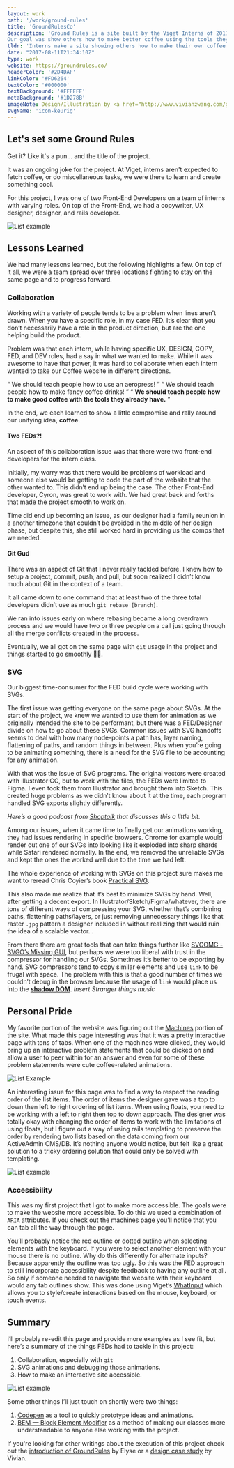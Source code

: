 ```yaml
---
layout: work
path: '/work/ground-rules'
title: 'GroundRulesCo'
description: 'Ground Rules is a site built by the Viget Interns of 2017.
Our goal was show others how to make better coffee using the tools they already had at our disposal.'
tldr: 'Interns make a site showing others how to make their own coffee'
date: "2017-08-11T21:34:10Z"
type: work
website: https://groundrules.co/
headerColor: '#2D4DAF'
linkColor: '#FD6264'
textColor: '#000000'
textBackground: '#FFFFFF'
metaBackground: '#1D278B'
imageNote: Design/Illustration by <a href="http://www.vivianzwang.com/ground-rules">Vivian Wang</a>
svgName: 'icon-keurig'
---
```


## Let's set some Ground Rules

Get it? Like it's a pun... and the title of the project.

It was an ongoing joke for the project. At Viget, interns aren't expected to fetch coffee, or do miscellaneous tasks, we were there to learn and create something cool.

For this project, I was one of two Front-End Developers on a team of interns with varying roles. On top of the Front-End, we had a copywriter, UX designer, designer, and rails developer.

![List example](./gr-tab.gif)

## Lessons Learned

We had many lessons learned, but the following highlights a few. On top of it all, we were a team spread over three locations fighting to stay on the same page and to progress forward.

### Collaboration

Working with a variety of people tends to be a problem when lines aren't drawn. When you have a specific role, in my case FED. It’s clear that you don’t necessarily have a role in the product direction, but are the one helping build the product.

Problem was that each intern, while having specific UX, DESIGN, COPY, FED, and DEV roles, had a say in what we wanted to make.  While it was awesome to have that power, it was hard to collaborate when each intern wanted to take our Coffee website in different directions.

<q>
  We should teach people how to use an aeropress!
</q>

<q>
  We should teach people how to make fancy coffee drinks!
</q>

<q>
<strong>We should teach people how to make good coffee with the tools they already have.</strong>
</q>

In the end, we each learned to show a little compromise and rally around our unifying idea, **coffee**.

#### Two FEDs?!

An aspect of this collaboration issue was that there were two front-end developers for the intern class.

Initially, my worry was that there would be problems of workload and someone else would be getting to code the part of the website that the other wanted to. This didn’t end up being the case. The other Front-End developer, Cyron, was great to work with. We had great back and forths that made the project smooth to work on.

Time did end up becoming an issue, as our designer had a family reunion in a another timezone that couldn’t be avoided in the middle of her design phase, but despite this, she still worked hard in providing us the comps that we needed.

#### Git Gud

There was an aspect of Git that I never really tackled before. I knew how to setup a project, commit, push, and pull, but soon realized I didn’t know much about Git in the context of a team.

It all came down to one command that at least two of the three total developers didn’t use as much `git rebase [branch]`.

We ran into issues early on where rebasing became a long overdrawn process and we would have two or three people on a call just going through all the merge conflicts created in the process. 

Eventually, we all got on the same page with `git` usage in the project and things started to go smoothly 👌🏾.

### SVG

Our biggest time-consumer for the FED build cycle were working with SVGs.

The first issue was getting everyone on the same page about SVGs. At the start of the project, we knew we wanted to use them for animation as we originally intended the site to be performant, but there was a FED/Designer divide on how to go about these SVGs. Common issues with SVG handoffs seems to deal with how many node-points a path has, layer naming, flattening of paths, and random things in between. Plus when you’re going to be animating something, there is a need for the SVG file to be accounting for any animation.

With that was the issue of SVG programs. The original vectors were created with Illustrator CC, but to work with the files, the FEDs were limited to Figma. I even took them from Illustrator and brought them into Sketch. This created huge problems as we didn’t know about it at the time, each program handled SVG exports slightly differently.

*Here’s a good podcast from [Shoptalk](http://shoptalkshow.com/episodes/270-svg-sketch-peter-nowell/) that discusses this a little bit.*

Among our issues, when it came time to finally get our animations working, they had issues rendering in specific browsers. Chrome for example would render out one of our SVGs into looking like it exploded into sharp shards while Safari rendered normally. In the end, we removed the unreliable SVGs and kept the ones the worked well due to the time we had left.

The whole experience of working with SVGs on this project sure makes me want to reread Chris Coyier’s book [Practical SVG](https://abookapart.com/products/practical-svg).
 
This also made me realize that it’s best to minimize SVGs by hand. Well, after getting a decent export. In Illustrator/Sketch/Figma/whatever, there are tons of different ways of compressing your SVG, whether that’s combining paths, flattening paths/layers, or just removing unnecessary things like that raster `.jpg` pattern a designer included in without realizing that would ruin the idea of a scalable vector…

From there there are great tools that can take things further like [SVGOMG - SVGO’s Missing GUI](https://jakearchibald.github.io/svgomg/), but perhaps we were too liberal with trust in the compressor for handling our SVGs. Sometimes it’s better to be exporting by hand. SVG compressors tend to copy similar elements and use `link` to be frugal with space. The problem with this is that a good number of times we couldn’t debug in the browser because the usage of `link`  would place us into the **[shadow DOM](https://developer.mozilla.org/en-US/docs/Web/Web_Components/Shadow_DOM)**. *Insert Stranger things music*

## Personal Pride

<span class="md-float ">
<span class="md-float--left__text">
<p>My favorite portion of the website was figuring out the <a href="https://groundrules.co/devices">Machines</a> portion of the site. What made this page interesting was that it was a pretty interactive page with tons of tabs. When one of the machines were clicked, they would bring up an interactive problem statements that could be clicked on and allow a user to peer within for an answer and even for some of these problem statements were cute coffee-related animations.</p>
</span>
<span class="md-float--left__asset">
<img src="./gr-list-jif.gif" alt="List Example">
</span>
</span>

An interesting issue for this page was to find a way to respect the reading order of the list items. The order of items the designer gave was a top to down then left to right ordering of list items. When using floats, you need to be working with a left to right then top to down approach. The designer was totally okay with changing the order of items to work with the limitations of using floats, but I figure out a way of using rails templating to preserve the order by rendering two lists based on the data coming from our ActiveAdmin CMS/DB. It’s nothing anyone would notice, but felt like a great solution to a tricky ordering solution that could only be solved with templating.

![List example](./gr-list.png)

### Accessibility

This was my first project that I got to make more accessible. The goals were to make the website more accessible. To do this we used a combination of `ARIA`  attributes. If you check out the machines [page](https://groundrules.co/devices) you’ll notice that you can tab all the way through the page. 

You’ll probably notice the red outline or dotted outline when selecting elements with the keyboard. If you were to select another element with your mouse there is no outline. Why do this differently for alternate inputs? Because apparently the outline was too ugly. So this was the FED approach to still incorporate accessibility despite feedback to having any outline at all. So only if someone needed to navigate the website with their keyboard would any tab outlines show. This was done using Viget’s [WhatInput](https://ten1seven.github.io/what-input/) which allows you to style/create interactions based on the mouse, keyboard, or touch events.

## Summary

I’ll probably re-edit this page and provide more examples as I see fit, but here’s a summary of the things FEDs had to tackle in this project:

1. Collaboration, especially with `git`
2. SVG animations and debugging those animations.
3. How to make an interactive site accessible.

![List example](./viget-logo-jif.gif)

Some other things I’ll just touch on shortly were two things:

1. [Codepen](https://codepen.io/) as a tool to quickly prototype ideas and animations.
2. [BEM — Block Element Modifier](http://getbem.com/naming/) as a method of making our classes more understandable to anyone else working with the project.

If you're looking for other writings about the execution of this project check out the [introduction of GroundRules]((https://www.viget.com/articles/world-meet-ground-rules)) by Elyse or a [design case study](http://vivianzwang.com/ground-rules) by Vivian.
